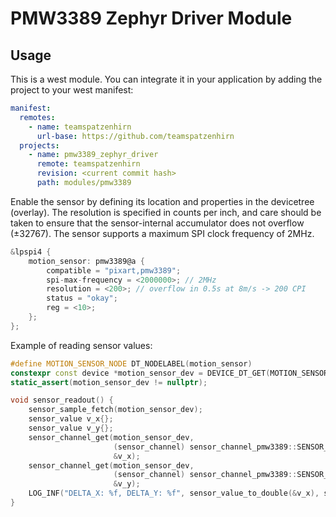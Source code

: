 # PMW3389 Zephyr Driver Module

## Usage

This is a west module.
You can integrate it in your application by adding the project to your west manifest:

```yaml
manifest:
  remotes:
    - name: teamspatzenhirn
      url-base: https://github.com/teamspatzenhirn
  projects:
    - name: pmw3389_zephyr_driver
      remote: teamspatzenhirn
      revision: <current commit hash>
      path: modules/pmw3389
```

Enable the sensor by defining its location and properties in the devicetree (overlay).
The resolution is specified in counts per inch, and care should be taken to ensure that the
sensor-internal accumulator does not overflow (±32767).
The sensor supports a maximum SPI clock frequency of 2MHz.

```c
&lpspi4 {
    motion_sensor: pmw3389@a {
        compatible = "pixart,pmw3389";
        spi-max-frequency = <2000000>; // 2MHz
        resolution = <200>; // overflow in 0.5s at 8m/s -> 200 CPI
        status = "okay";
        reg = <10>;
    };
};
```

Example of reading sensor values:

```c++
#define MOTION_SENSOR_NODE DT_NODELABEL(motion_sensor)
constexpr const device *motion_sensor_dev = DEVICE_DT_GET(MOTION_SENSOR_NODE);
static_assert(motion_sensor_dev != nullptr);

void sensor_readout() {
    sensor_sample_fetch(motion_sensor_dev);
    sensor_value v_x{};
    sensor_value v_y{};
    sensor_channel_get(motion_sensor_dev,
                       (sensor_channel) sensor_channel_pmw3389::SENSOR_CHAN_PMW3389_DISTANCE_X,
                       &v_x);
    sensor_channel_get(motion_sensor_dev,
                       (sensor_channel) sensor_channel_pmw3389::SENSOR_CHAN_PMW3389_DISTANCE_Y,
                       &v_y);
    LOG_INF("DELTA_X: %f, DELTA_Y: %f", sensor_value_to_double(&v_x), sensor_value_to_double(&v_y));
}
```
